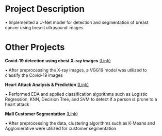 # Project Description

• Implemented a U-Net model for detection and segmentation of breast cancer using breast ultrasound images

# Other Projects

**Covid-19 detection using chest X-ray images** [(Link)](https://github.com/sadrahkm/Pneumonia-detection)

• After preprocessing the X-ray images, a VGG16 model was utilized to classify the Covid-19 images


**Heart Attack Analysis & Prediction** [(Link)](https://github.com/sadrahkm/ML-Projects)

• Performed EDA and applied classification algorithms such as Logistic Regression, KNN, Decision Tree, and SVM to detect if a person is prone to a heart attack

**Mall Customer Segmentation** [(Link)](https://github.com/sadrahkm/ML-Projects)

• After preprocessing the data, clustering algorithms such as K-Means and Agglomerative were utilized for customer segmentation